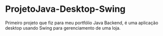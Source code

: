 # ProjetoJava-Desktop-Swing
Primeiro projeto que fiz para meu portfólio Java Backend, é uma aplicação desktop usando Swing para gerenciamento de uma loja.
